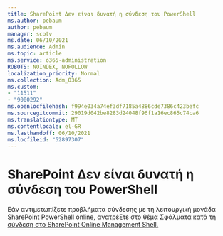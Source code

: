 ```yaml
---
title: SharePoint Δεν είναι δυνατή η σύνδεση του PowerShell
ms.author: pebaum
author: pebaum
manager: scotv
ms.date: 06/10/2021
ms.audience: Admin
ms.topic: article
ms.service: o365-administration
ROBOTS: NOINDEX, NOFOLLOW
localization_priority: Normal
ms.collection: Adm_O365
ms.custom:
- "11511"
- "9000292"
ms.openlocfilehash: f994e034a74ef3df7185a4886cde7386c423befc
ms.sourcegitcommit: 29019d042be8283d24048f96f1a16ec865c74ca6
ms.translationtype: MT
ms.contentlocale: el-GR
ms.lasthandoff: 06/10/2021
ms.locfileid: "52897307"
---
```

# <a name="sharepoint-powershell-unable-to-connect"></a>SharePoint Δεν είναι δυνατή η σύνδεση του PowerShell

Εάν αντιμετωπίζετε προβλήματα σύνδεσης με τη λειτουργική μονάδα SharePoint PowerShell online, ανατρέξτε στο θέμα Σφάλματα κατά τη [σύνδεση στο SharePoint Online Management Shell.](/sharepoint/troubleshoot/administration/errors-connecting-to-management-shell)